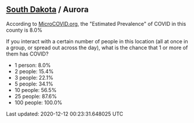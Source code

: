 
## [South Dakota](/united-states/south-dakota) / Aurora

According to [MicroCOVID.org](http://microcovid.org),
the "Estimated Prevalence" of COVID in this county is 8.0%

If you interact with a certain number of people in this location
(all at once in a group, or spread out across the day), what is the chance that
1 or more of them has COVID?

- 1 person: 8.0%
- 2 people: 15.4%
- 3 people: 22.1%
- 5 people: 34.1%
- 10 people: 56.5%
- 25 people: 87.6%
- 100 people: 100.0%

Last updated: 2020-12-12 00:23:31.648025 UTC
